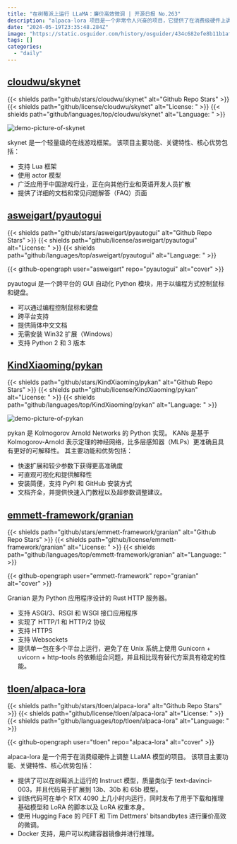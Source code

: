 ```yaml
---
title: "在树莓派上运行 LLaMA：廉价高效微调 | 开源日报 No.263"
description: "alpaca-lora 项目是一个非常令人兴奋的项目，它提供了在消费级硬件上调整 LLaMA 模型的功能。该项目的关键特性包括在树莓派上运行的 Instruct 模型，训练代码在单个 RTX 4090 上几小时内运行，以及使用了 Hugging Face 的 PEFT 和 Tim Dettmers' bitsandbytes 进行廉价高效的微调。"
date: "2024-05-19T23:35:48.284Z"
image: "https://static.osguider.com/history/osguider/434c682efe8b11b1af8da838651893dc.png"
tags: []
categories:
  - "daily"
---
```


## [cloudwu/skynet](https://github.com/cloudwu/skynet)

{{< shields path="github/stars/cloudwu/skynet" alt="Github Repo Stars" >}} {{< shields path="github/license/cloudwu/skynet" alt="License: " >}} {{< shields path="github/languages/top/cloudwu/skynet" alt="Language: " >}}

![demo-picture-of-skynet](https://static.osguider.com/history/2024/006ba7e1852d5388f8c6759416c6613f.png)

skynet 是一个轻量级的在线游戏框架。
该项目主要功能、关键特性、核心优势包括：

- 支持 Lua 框架
- 使用 actor 模型
- 广泛应用于中国游戏行业，正在向其他行业和英语开发人员扩散
- 提供了详细的文档和常见问题解答（FAQ）页面
  
## [asweigart/pyautogui](https://github.com/asweigart/pyautogui)

{{< shields path="github/stars/asweigart/pyautogui" alt="Github Repo Stars" >}} {{< shields path="github/license/asweigart/pyautogui" alt="License: " >}} {{< shields path="github/languages/top/asweigart/pyautogui" alt="Language: " >}}

{{< github-opengraph user="asweigart" repo="pyautogui" alt="cover" >}}

pyautogui 是一个跨平台的 GUI 自动化 Python 模块，用于以编程方式控制鼠标和键盘。

- 可以通过编程控制鼠标和键盘
- 跨平台支持
- 提供简体中文文档
- 无需安装 Win32 扩展（Windows）
- 支持 Python 2 和 3 版本
  
## [KindXiaoming/pykan](https://github.com/KindXiaoming/pykan)

{{< shields path="github/stars/KindXiaoming/pykan" alt="Github Repo Stars" >}} {{< shields path="github/license/KindXiaoming/pykan" alt="License: " >}} {{< shields path="github/languages/top/KindXiaoming/pykan" alt="Language: " >}}

![demo-picture-of-pykan](https://static.osguider.com/subject/github/KindXiaoming/pykan/188fa5c57b031aa8b456eb6d53fa4d17.png)

pykan 是 Kolmogorov Arnold Networks 的 Python 实现。
KANs 是基于 Kolmogorov-Arnold 表示定理的神经网络，比多层感知器（MLPs）更准确且具有更好的可解释性。
其主要功能和优势包括：

- 快速扩展和较少参数下获得更高准确度
- 可直观可视化和提供解释性
- 安装简便，支持 PyPI 和 GitHub 安装方式
- 文档齐全，并提供快速入门教程以及超参数调整建议。
  
## [emmett-framework/granian](https://github.com/emmett-framework/granian)

{{< shields path="github/stars/emmett-framework/granian" alt="Github Repo Stars" >}} {{< shields path="github/license/emmett-framework/granian" alt="License: " >}} {{< shields path="github/languages/top/emmett-framework/granian" alt="Language: " >}}

{{< github-opengraph user="emmett-framework" repo="granian" alt="cover" >}}

Granian 是为 Python 应用程序设计的 Rust HTTP 服务器。

- 支持 ASGI/3、RSGI 和 WSGI 接口应用程序
- 实现了 HTTP/1 和 HTTP/2 协议
- 支持 HTTPS
- 支持 Websockets
- 提供单一包在多个平台上运行，避免了在 Unix 系统上使用 Gunicorn + uvicorn + http-tools 的依赖组合问题，并且相比现有替代方案具有稳定的性能。
  
## [tloen/alpaca-lora](https://github.com/tloen/alpaca-lora)

{{< shields path="github/stars/tloen/alpaca-lora" alt="Github Repo Stars" >}} {{< shields path="github/license/tloen/alpaca-lora" alt="License: " >}} {{< shields path="github/languages/top/tloen/alpaca-lora" alt="Language: " >}}

{{< github-opengraph user="tloen" repo="alpaca-lora" alt="cover" >}}

alpaca-lora 是一个用于在消费级硬件上调整 LLaMA 模型的项目。
该项目主要功能、关键特性、核心优势包括：

- 提供了可以在树莓派上运行的 Instruct 模型，质量类似于 text-davinci-003，并且代码易于扩展到 13b、30b 和 65b 模型。
- 训练代码可在单个 RTX 4090 上几小时内运行，同时发布了用于下载和推理基础模型和 LoRA 的脚本以及 LoRA 权重本身。
- 使用 Hugging Face 的 PEFT 和 Tim Dettmers' bitsandbytes 进行廉价高效的微调。
- Docker 支持，用户可以构建容器镜像并进行推理。
  
